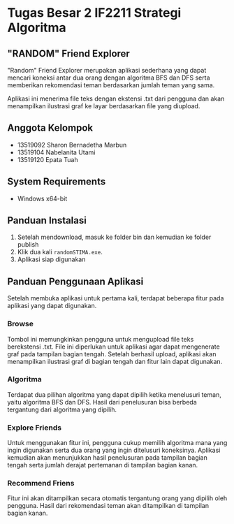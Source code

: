 # Tugas Besar 2 IF2211 Strategi Algoritma
## "RANDOM" Friend Explorer

"Random" Friend Explorer merupakan aplikasi sederhana yang dapat mencari koneksi antar dua orang dengan algoritma BFS dan DFS serta memberikan rekomendasi teman berdasarkan jumlah teman yang sama.

Aplikasi ini menerima file teks dengan ekstensi .txt dari pengguna dan akan menampilkan ilustrasi graf ke layar berdasarkan file yang diupload.

## Anggota Kelompok
- 13519092 Sharon Bernadetha Marbun 
- 13519104 Nabelanita Utami
- 13519120 Epata Tuah

## System Requirements
- Windows x64-bit

## Panduan Instalasi
1. Setelah mendownload, masuk ke folder bin dan kemudian ke folder publish
2. Klik dua kali `randomSTIMA.exe`.
2. Aplikasi siap digunakan

## Panduan Penggunaan Aplikasi
Setelah membuka aplikasi untuk pertama kali, terdapat beberapa fitur pada aplikasi yang dapat digunakan.
### Browse
Tombol ini memungkinkan pengguna untuk mengupload file teks berekstensi .txt. File ini diperlukan untuk aplikasi agar dapat mengenerate graf pada tampilan bagian tengah. Setelah berhasil upload, aplikasi akan menampilkan ilustrasi graf di bagian tengah dan fitur lain dapat digunakan.

### Algoritma
Terdapat dua pilihan algoritma yang dapat dipilih ketika menelusuri teman, yaitu algoritma BFS dan DFS. Hasil dari penelusuran bisa berbeda tergantung dari algoritma yang dipilih.

### Explore Friends
Untuk menggunakan fitur ini, pengguna cukup memilih algoritma mana yang ingin digunakan serta dua orang yang ingin ditelusuri koneksinya. Aplikasi kemudian akan menunjukkan hasil penelusuran pada tampilan bagian tengah serta jumlah derajat pertemanan di tampilan bagian kanan.

### Recommend Friens
Fitur ini akan ditampilkan secara otomatis tergantung orang yang dipilih oleh pengguna. Hasil dari rekomendasi teman akan ditampilkan di tampilan bagian kanan.
